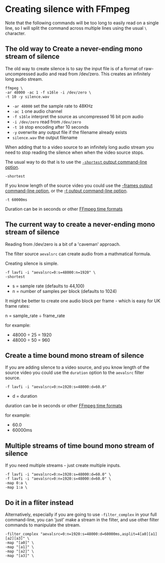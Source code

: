 # Creating silence with FFmpeg

Note that the following commands will be too long to easily read on a single line, so I will split the command across multiple lines using the usual `\` character.

## The old way to Create a never-ending mono stream of silence

The old way to create silence is to say the input file is of a format of raw-uncompressed audio and read from /dev/zero.
This creates an infinitely long audio stream.

```text
ffmpeg \
-ar 48000 -ac 1 -f s16le -i /dev/zero \
-t 10 -y silence.wav
```

* `-ar 48000` set the sample rate to 48KHz
* `-ac 1` one audio channel
* `-f s16le` interpret the source as uncompressed 16 bit pcm audio
* `-i /dev/zero` read from `/dev/zero`
* `-t 10` stop encoding after 10 seconds
* `-y` overwrite any output file if the filename already exists
* `silence.wav` the output filename

When adding that to a video source to an infinitely long audio stream you need to stop reading the silence when when the video source stops.

The usual way to do that is to use the [`-shortest` output command-line option](https://ffmpeg.org//ffmpeg-all.html#toc-Advanced-options).

```text
-shortest
```

If you know length of the source video you could use the [-frames output command-line option](https://ffmpeg.org//ffmpeg-all.html#toc-Advanced-options), or the [-t output command-line option](https://ffmpeg.org//ffmpeg-all.html#Main-options).

```text
-t 60000ms
```

Duration can be in seconds or other [FFmpeg time formats](https://ffmpeg.org//ffmpeg-utils.html#time-duration-syntax)

## The current way to create a never-ending mono stream of silence

Reading from /dev/zero is a bit of a 'caveman' approach.

The filter source `aevalsrc` can create audio from a mathmatical formula.

Creating silence is simple.

```text
-f lavfi -i "aevalsrc=0:s=48000:n=1920" \
-shortest
```

- s = sample rate (defaults to 44,100)
- n = number of samples per block (defaults to 1024)

It might be better to create one audio block per frame - which is easy for UK frame rates:

n = sample_rate ÷ frame_rate

for example:

- 48000 ÷ 25 = 1920
- 48000 ÷ 50 = 960

## Create a time bound mono stream of silence

If you are adding silence to a video source, and you know length of the source video you could use the `duration` option to the `aevalsrc` filter source.

```text
-f lavfi -i "aevalsrc=0:n=1920:s=48000:d=60.0"
```

- d = duration

duration can be in seconds or other [FFmpeg time formats](https://ffmpeg.org//ffmpeg-utils.html#time-duration-syntax)

for example:

- 60.0
- 60000ms

## Multiple streams of time bound mono stream of silence

If you need multiple streams - just create multiple inputs.

```text
-f lavfi -i "aevalsrc=0:n=1920:s=48000:d=60.0" \
-f lavfi -i "aevalsrc=0:n=1920:s=48000:d=60.0" \
-map 0:a \
-map 1:a \
```

## Do it in a fliter instead

Alternatively, especially if you are going to use `-filter_complex` in your full command-line, you can 'just' make a stream in the filter, and use other filter commands to manipulate the stream.

```text
-filter_complex "aevalsrc=0:n=1920:s=48000:d=60000ms,asplit=4[a0][a1][a2][a3]" \
-map "[a0]" \
-map "[a1]" \
-map "[a2]" \
-map "[a3]" \
```
